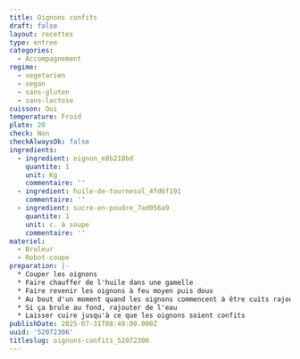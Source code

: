 ```yaml
---
title: Oignons confits
draft: false
layout: recettes
type: entree
categories:
  - Accompagnement
regime:
  - vegetarien
  - vegan
  - sans-gluten
  - sans-lactose
cuisson: Oui
temperature: Froid
plate: 20
check: Non
checkAlwaysOk: false
ingredients:
  - ingredient: oignon_e8b218bd
    quantite: 1
    unit: Kg
    commentaire: ''
  - ingredient: huile-de-tournesol_4fd6f191
    commentaire: ''
  - ingredient: sucre-en-poudre_7ad056a9
    quantite: 1
    unit: c. à soupe
    commentaire: ''
materiel:
  - Bruleur
  - Robot-coupe
preparation: |-
  * Couper les oignons
  * Faire chauffer de l'huile dans une gamelle
  * Faire revenir les oignons à feu moyen puis doux
  * Au bout d'un moment quand les oignons commencent à être cuits rajouter le sucre
  * Si ça brule au fond, rajouter de l'eau
  * Laisser cuire jusqu'à ce que les oignons soient confits
publishDate: 2025-07-31T08:48:00.000Z
uuid: '52072306'
titleslug: oignons-confits_52072306
---
```


